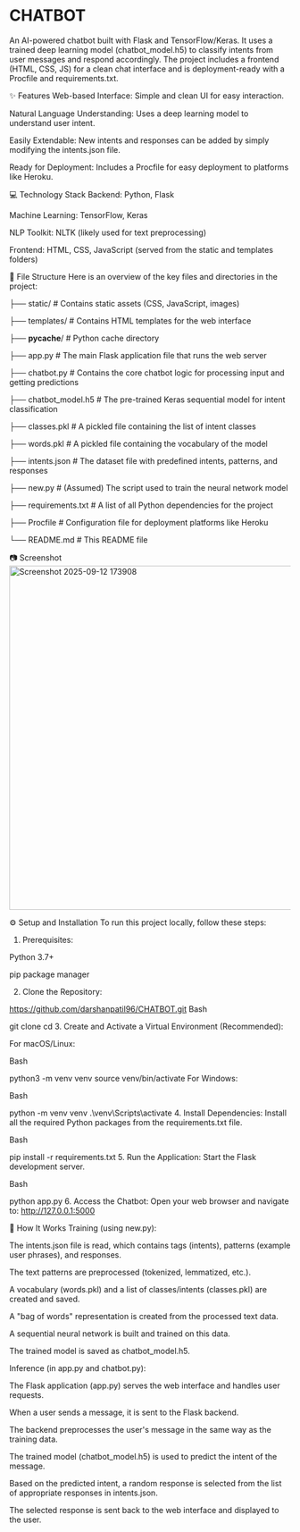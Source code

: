 # CHATBOT
An AI-powered chatbot built with Flask and TensorFlow/Keras. It uses a trained deep learning model (chatbot_model.h5) to classify intents from user messages and respond accordingly. The project includes a frontend (HTML, CSS, JS) for a clean chat interface and is deployment-ready with a Procfile and requirements.txt.

✨ Features
Web-based Interface: Simple and clean UI for easy interaction.

Natural Language Understanding: Uses a deep learning model to understand user intent.

Easily Extendable: New intents and responses can be added by simply modifying the intents.json file.

Ready for Deployment: Includes a Procfile for easy deployment to platforms like Heroku.

💻 Technology Stack
Backend: Python, Flask

Machine Learning: TensorFlow, Keras

NLP Toolkit: NLTK (likely used for text preprocessing)

Frontend: HTML, CSS, JavaScript (served from the static and templates folders)

📂 File Structure
Here is an overview of the key files and directories in the project:

├── static/              # Contains static assets (CSS, JavaScript, images)

├── templates/           # Contains HTML templates for the web interface

├── __pycache__/         # Python cache directory

├── app.py               # The main Flask application file that runs the web server

├── chatbot.py           # Contains the core chatbot logic for processing input and getting predictions

├── chatbot_model.h5     # The pre-trained Keras sequential model for intent classification

├── classes.pkl          # A pickled file containing the list of intent classes

├── words.pkl            # A pickled file containing the vocabulary of the model

├── intents.json         # The dataset file with predefined intents, patterns, and responses

├── new.py               # (Assumed) The script used to train the neural network model

├── requirements.txt     # A list of all Python dependencies for the project

├── Procfile             # Configuration file for deployment platforms like Heroku

└── README.md            # This README file



📷 Screenshot
<img width="536" height="616" alt="Screenshot 2025-09-12 173908" src="https://github.com/user-attachments/assets/4814de02-7dce-4f46-a2f4-f02fba19ffd3" />



⚙️ Setup and Installation
To run this project locally, follow these steps:

1. Prerequisites:

Python 3.7+

pip package manager

2. Clone the Repository:

 https://github.com/darshanpatil96/CHATBOT.git
Bash

git clone <your-repository-url>
cd <repository-directory>
3. Create and Activate a Virtual Environment (Recommended):

For macOS/Linux:

Bash

python3 -m venv venv
source venv/bin/activate
For Windows:

Bash

python -m venv venv
.\venv\Scripts\activate
4. Install Dependencies:
Install all the required Python packages from the requirements.txt file.

Bash

pip install -r requirements.txt
5. Run the Application:
Start the Flask development server.

Bash

python app.py
6. Access the Chatbot:
Open your web browser and navigate to:
http://127.0.0.1:5000

🧠 How It Works
Training (using new.py):

The intents.json file is read, which contains tags (intents), patterns (example user phrases), and responses.

The text patterns are preprocessed (tokenized, lemmatized, etc.).

A vocabulary (words.pkl) and a list of classes/intents (classes.pkl) are created and saved.

A "bag of words" representation is created from the processed text data.

A sequential neural network is built and trained on this data.

The trained model is saved as chatbot_model.h5.

Inference (in app.py and chatbot.py):

The Flask application (app.py) serves the web interface and handles user requests.

When a user sends a message, it is sent to the Flask backend.

The backend preprocesses the user's message in the same way as the training data.

The trained model (chatbot_model.h5) is used to predict the intent of the message.

Based on the predicted intent, a random response is selected from the list of appropriate responses in intents.json.

The selected response is sent back to the web interface and displayed to the user.

